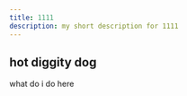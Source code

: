 ```yaml
---
title: 1111
description: my short description for 1111
---
```


## hot diggity dog
what do i do here